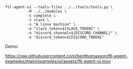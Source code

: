 
```console
ftl-agent-ui --tools-files ../../tools/tools.py \
          -M ../../modules \
          -t complete \
          -t slack \
          -s "A linux machine" \
          -e "slack_token=${SLACK_TOKEN}" \
          -e "discord_channel=${DISCORD_CHANNEL}" \
          -e "discord_token=${DISCORD_TOKEN}"
```

Demo:

https://raw.githubusercontent.com/benthomasson/ftl-agent-examples/main/examples/ui/assets/ftl-agent-ui.mov
